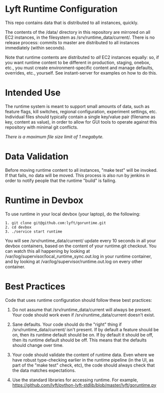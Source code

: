 Lyft Runtime Configuration
=======

This repo contains data that is distributed to all instances, quickly. 

The contents of the /data/ directory in this repository are mirrored on
all EC2 instances, in the filesystem as /srv/runtime_data/current/.   There is no
release process: commits to master are distributed to all instances
immediately (within seconds).

Note that runtime contents are distributed to *all* EC2 instances
equally:  so, if you want runtime content to be different in production,
staging, onebox, etc., you must create environment-specific content
and manage defaults, overrides, etc., yourself.   See instant-server
for examples on how to do this.

Intended Use
=======
The runtime system is meant to support small amounts of data, such
as feature flags, kill switches, regional configuration, experiment
settings, etc.  Individual files should typically contain a single key/value pair
(filename as key, content as value), in order to allow for GUI tools to
operate against this repository with minimal git conflicts.

*There is a maximum file size limit of 1 megabyte.*

Data Validation
=======
Before moving runtime content to all instances, "make test" will be invoked.
If that fails, no data will be moved.   This process is also run by jenkins
in order to notify people that the runtime "build" is failing.

Runtime in Devbox
=======
To use runtime in your local devbox (your laptop), do the following:

    1. git clone git@github.com:lyft/goruntime.git
    2. cd devbox 
    3. ./service start runtime

You will see /srv/runtime_data/current/ update every 10 seconds in all your devbox containers,
based on the content of your runtime.git checkout.  You can watch this all happening
by looking at /var/log/supervisor/local_runtime_sync.out.log in your runtime container,
and by looking at /var/log/supervisor/runtime.out.log on every other container.

Best Practices
=======

Code that uses runtime configuration should follow these best practices:

1. Do not assume that /srv/runtime_data/current will always be present.  Your code should work even if /srv/runtime_data/current doesn't exist.

1. Sane defaults.   Your code should do the "right" thing if /srv/runtime_data/current/
   isn't present.  If by default a feature should be on, then its runtime
default should be on.  If by default it should be off, then its runtime default
should be off.  This means that the defaults should change over time.

1. Your code should validate the content of runtime data.  Even where we have
   robust type-checking earlier in the runtime pipeline (in the UI, as part of
the "make test" check, etc), the code should always check that the data matches
expectations.

1. Use the standard libraries for accessing runtime.  For example, https://github.com/lyft/python-lyft-stdlib/blob/master/lyft/goruntime.py


